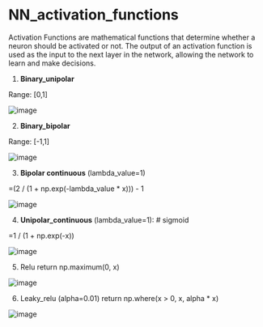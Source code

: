 # NN_activation_functions

Activation Functions are mathematical functions that determine whether a neuron should be activated or not. The output of an activation function is used as the input to the next layer in the network, allowing the network to learn and make decisions.

1. **Binary_unipolar**
   
Range: [0,1]

![image](https://github.com/user-attachments/assets/2c557a0d-6b3c-43c8-93a6-d2a24212efc9)


2. **Binary_bipolar**
   
Range: [-1,1]

![image](https://github.com/user-attachments/assets/5009305c-9a2a-4902-b5b1-b9f826e84ab9)


3. **Bipolar continuous** (lambda_value=1)
   
=(2 / (1 + np.exp(-lambda_value * x))) - 1

![image](https://github.com/user-attachments/assets/8dccf996-dde5-4d0d-be4f-b51d077bec77)

    
4. **Unipolar_continuous** (lambda_value=1): # sigmoid
   
=1 / (1 + np.exp(-x))

![image](https://github.com/user-attachments/assets/f615f510-f1bf-4677-9695-6b5d8acd978f)


5. Relu
    return np.maximum(0, x)
   
![image](https://github.com/user-attachments/assets/15473f8f-ba83-424a-a7df-6e237526058f)


6. Leaky_relu (alpha=0.01)
    return np.where(x > 0, x, alpha * x)
    
![image](https://github.com/user-attachments/assets/a445a1ae-9398-4cb1-b293-32d3f0e6460d)

